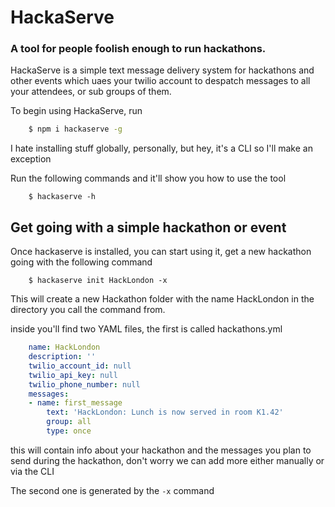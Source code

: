 # HackaServe
### A tool for people foolish enough to run hackathons.
HackaServe is a simple text message delivery system for hackathons and other events which uaes your twilio account to 
despatch messages to all your attendees, or sub groups of them.

To begin using HackaServe, run

```bash
    $ npm i hackaserve -g
```

I hate installing stuff globally, personally, but hey, it's a CLI so I'll make an exception


Run the following commands and it'll show you how to use the tool

```
    $ hackaserve -h
```

## Get going with a simple hackathon or event

Once hackaserve is installed, you can start using it, get a new
hackathon going with the following command

```
    $ hackaserve init HackLondon -x
```

This will create a new Hackathon folder with the name HackLondon in 
the directory you call the command from.

inside you'll find two YAML files, the first is called hackathons.yml

```yaml
    name: HackLondon
    description: ''
    twilio_account_id: null
    twilio_api_key: null
    twilio_phone_number: null
    messages:
    - name: first_message
        text: 'HackLondon: Lunch is now served in room K1.42'
        group: all
        type: once

```

this will contain info about your hackathon and the messages you plan to send
during the hackathon, don't worry we can add more either manually or via the CLI

The second one is generated by the ```-x``` command

```yaml

```